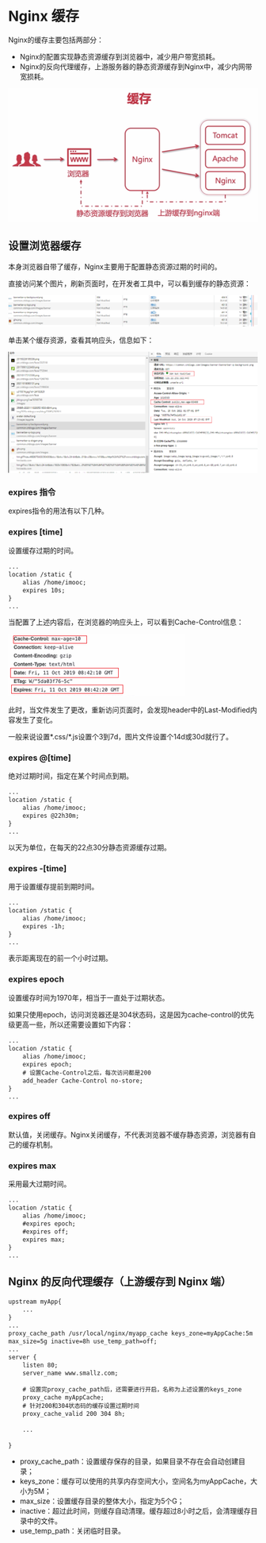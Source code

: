 # Nginx 缓存

Nginx的缓存主要包括两部分：

- Nginx的配置实现静态资源缓存到浏览器中，减少用户带宽损耗。
- Nginx的反向代理缓存，上游服务器的静态资源缓存到Nginx中，减少内网带宽损耗。

![image-20211026094614721](assets/image-20211026094614721.png)



## 设置浏览器缓存

本身浏览器自带了缓存，Nginx主要用于配置静态资源过期的时间的。

直接访问某个图片，刷新页面时，在开发者工具中，可以看到缓存的静态资源：

![image-20211026095747049](assets/image-20211026095747049.png)

单击某个缓存资源，查看其响应头，信息如下：

![image-20211026100020942](assets/image-20211026100020942.png)



### expires 指令

expires指令的用法有以下几种。

### expires [time]

设置缓存过期的时间。

```nginx
...
location /static {
	alias /home/imooc;
	expires 10s;
}
...
```

当配置了上述内容后，在浏览器的响应头上，可以看到Cache-Control信息：

![image-20211026100633888](assets/image-20211026100633888.png)

此时，当文件发生了更改，重新访问页面时，会发现header中的Last-Modified内容发生了变化。

一般来说设置*.css/*.js设置个3到7d，图片文件设置个14d或30d就行了。

### expires @[time]

绝对过期时间，指定在某个时间点到期。

```nginx
...
location /static {
	alias /home/imooc;
	expires @22h30m;
}
...
```

以天为单位，在每天的22点30分静态资源缓存过期。

### expires -[time]

用于设置缓存提前到期时间。

```nginx
...
location /static {
	alias /home/imooc;
	expires -1h;
}
...
```

表示距离现在的前一个小时过期。

### expires epoch

设置缓存时间为1970年，相当于一直处于过期状态。

如果只使用epoch，访问浏览器还是304状态码，这是因为cache-control的优先级更高一些，所以还需要设置如下内容：

```nginx
...
location /static {
	alias /home/imooc;
	expires epoch;
	# 设置Cache-Control之后，每次访问都是200
	add_header Cache-Control no-store;
}
...
```



### expires off

默认值，关闭缓存。Nginx关闭缓存，不代表浏览器不缓存静态资源，浏览器有自己的缓存机制。

### expires max

采用最大过期时间。

```nginx
...
location /static {
	alias /home/imooc;
	#expires epoch;
	#expires off;
	expires max;
}
...
```





## Nginx 的反向代理缓存（上游缓存到 Nginx 端）

```nginx
upstream myApp{
    ...
}
...
proxy_cache_path /usr/local/nginx/myapp_cache keys_zone=myAppCache:5m max_size=5g inactive=8h use_temp_path=off;
...
server {
    listen 80;
    server_name www.smallz.com;
    
    # 设置完proxy_cache_path后，还需要进行开启，名称为上述设置的keys_zone
    proxy_cache myAppCache;
    # 针对200和304状态码的缓存设置过期时间
    proxy_cache_valid 200 304 8h;
    
    ...
    
}
```

- proxy_cache_path：设置缓存保存的目录，如果目录不存在会自动创建目录；
- keys_zone：缓存可以使用的共享内存空间大小，空间名为myAppCache，大小为5M；
- max_size：设置缓存目录的整体大小，指定为5个G；
- inactive：超过此时间，则缓存自动清理。缓存超过8小时之后，会清理缓存目录中的文件。
- use_temp_path：关闭临时目录。

